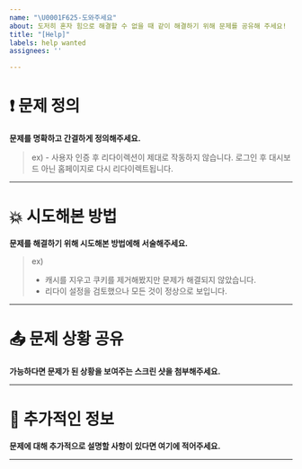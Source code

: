 ```yaml
---
name: "\U0001F625-도와주세요"
about: 도저히 혼자 힘으로 해결할 수 없을 때 같이 해결하기 위해 문제를 공유해 주세요!
title: "[Help]"
labels: help wanted
assignees: ''

---
```


# ❗ 문제 정의

**문제를 명확하고 간결하게 정의해주세요.**

> ex) - 사용자 인증 후 리다이렉션이 제대로 작동하지 않습니다. 
> 로그인 후 대시보드 아닌 홈페이지로 다시 리다이렉트됩니다.

---

# 💥 시도해본 방법

**문제를 해결하기 위해 시도해본 방법에해 서술해주세요.**

> ex)
> - 캐시를 지우고 쿠키를 제거해봤지만 문제가 해결되지 않았습니다.
> - 리다이 설정을 검토했으나 모든 것이 정상으로 보입니다.

---

# 📤 문제 상황 공유

**가능하다면 문제가 된 상황을 보여주는 스크린 샷을 첨부해주세요.**

---

# 📝 추가적인 정보

**문제에 대해 추가적으로 설명할 사항이 있다면 여기에 적어주세요.**

---
